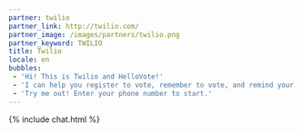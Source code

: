 ```yaml
---
partner: twilio
partner_link: http://twilio.com/
partner_image: /images/partners/twilio.png
partner_keyword: TWILIO
title: Twilio
locale: en
bubbles:
 - 'Hi! This is Twilio and HelloVote!'
 - 'I can help you register to vote, remember to vote, and remind your friends to vote too.'
 - 'Try me out! Enter your phone number to start.'
---
```

{% include chat.html %}



